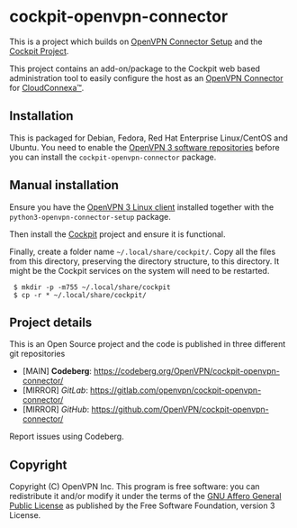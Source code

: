 cockpit-openvpn-connector
=========================

This is a project which builds on
[OpenVPN Connector Setup](https://codeberg.org/OpenVPN/openvpn-connector-setup)
and the [Cockpit Project](https://cockpit-project.org/).

This project contains an add-on/package to the Cockpit web based administration
tool to easily configure the host as an
[OpenVPN Connector](https://openvpn.net/cloud-docs/connector-cockpit-user-guide/)
for [CloudConnexa™](https://openvpn.net/cloud-vpn/).

Installation
------------

This is packaged for Debian, Fedora, Red Hat Enterprise Linux/CentOS and
Ubuntu.  You need to enable the
[OpenVPN 3 software repositories](https://community.openvpn.net/openvpn/wiki/OpenVPN3Linux)
before you can install the `cockpit-openvpn-connector` package.


Manual installation
-------------------

Ensure you have the
[OpenVPN 3 Linux client](https://community.openvpn.net/openvpn/wiki/OpenVPN3Linux)
installed together with the `python3-openvpn-connector-setup` package.

Then install the [Cockpit](https://cockpit-project.org/running.html) project
and ensure it is functional.

Finally, create a folder name `~/.local/share/cockpit/`.  Copy all the
files from this directory, preserving the directory structure, to this
directory.  It might be the Cockpit services on the system will need to be
restarted.

     $ mkdir -p -m755 ~/.local/share/cockpit
     $ cp -r * ~/.local/share/cockpit/


Project details
---------------

This is an Open Source project and the code is published in three different git repositories

* [MAIN] **Codeberg**: https://codeberg.org/OpenVPN/cockpit-openvpn-connector/
* [MIRROR] *GitLab*: https://gitlab.com/openvpn/cockpit-openvpn-connector/
* [MIRROR] *GitHub*: https://github.com/OpenVPN/cockpit-openvpn-connector/

Report issues using Codeberg.

Copyright
---------
Copyright (C) OpenVPN Inc.  This program is free software: you can
redistribute it and/or modify it under the terms of the
[GNU Affero General Public License](https://www.gnu.org/licenses/agpl-3.0.html)
as published by the Free Software Foundation, version 3 License.
